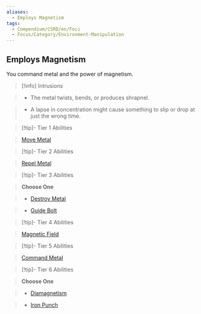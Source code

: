 ```yaml
---
aliases:
  - Employs Magnetism
tags:
  - Compendium/CSRD/en/Foci
  - Focus/Category/Environment-Manipulation
---
```

  
    
## Employs Magnetism    
You command metal and the power of magnetism.    
  
>[!info] Intrusions    
>- The metal twists, bends, or produces shrapnel.    
>- A lapse in concentration might cause something to slip or drop at just the wrong time.    
  
  
>[!tip]- Tier 1 Abilities    
> [Move Metal](Move-Metal.md)    
  
  
>[!tip]- Tier 2 Abilities    
> [Repel Metal](Repel-Metal.md)    
  
  
>[!tip]- Tier 3 Abilities    
> **Choose One**    
>- [Destroy Metal](Destroy-Metal.md)    
>- [Guide Bolt](Guide-Bolt.md)    
  
  
>[!tip]- Tier 4 Abilities    
> [Magnetic Field](Magnetic-Field.md)    
  
  
>[!tip]- Tier 5 Abilities    
> [Command Metal](Command-Metal.md)    
  
  
>[!tip]- Tier 6 Abilities    
> **Choose One**    
>- [Diamagnetism](Diamagnetism.md)    
>- [Iron Punch](Iron-Punch.md)